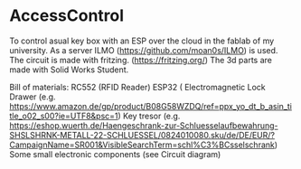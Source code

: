# AccessControl
To control asual key box with an ESP over the cloud in the fablab of my university. As a server ILMO (https://github.com/moan0s/ILMO) is used.
The circuit is made with fritzing. (https://fritzing.org/)
The 3d parts are made with Solid Works Student.

Bill of materials:
RC552 (RFID Reader)
ESP32 (
Electromagnetic Lock Drawer (e.g. https://www.amazon.de/gp/product/B08G58WZDQ/ref=ppx_yo_dt_b_asin_title_o02_s00?ie=UTF8&psc=1)
Key tresor (e.g. https://eshop.wuerth.de/Haengeschrank-zur-Schluesselaufbewahrung-SHSLSHRNK-METALL-22-SCHLUESSEL/0824010080.sku/de/DE/EUR/?CampaignName=SR001&VisibleSearchTerm=schl%C3%BCsselschrank)
Some small electronic components (see Circuit diagram)
